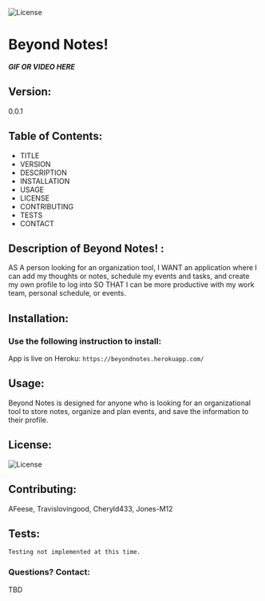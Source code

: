 
  ![License](https://img.shields.io/badge/License-MIT-blue.svg?style=plastic)

# Beyond Notes! 

***GIF OR VIDEO HERE***

## Version:
0.0.1


## Table of Contents:
* TITLE
* VERSION
* DESCRIPTION
* INSTALLATION
* USAGE
* LICENSE
* CONTRIBUTING
* TESTS
* CONTACT



## Description of Beyond Notes! :
AS A person looking for an organization tool, I WANT an application where I can add my thoughts or notes, schedule my events and tasks, and create my own profile to log into SO THAT I can be more productive with my work team, personal schedule, or events. 





## Installation: 
### Use the following instruction to install: 

App is live on Heroku: ```https://beyondnotes.herokuapp.com/```




## Usage: 
Beyond Notes is designed for anyone who is looking for an organizational tool to store notes, organize and plan events, and save the information to their profile. 




## License: 
![License](https://img.shields.io/badge/License-MIT-blue.svg?style=plastic)




## Contributing: 
AFeese, Travislovingood, Cheryld433, Jones-M12




## Tests: 
```Testing not implemented at this time.```




### Questions? Contact:
TBD

